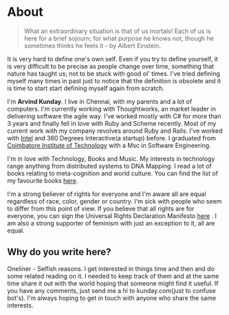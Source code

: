 About
=====
>What an extraordinary situation is that of us mortals! Each of us is here for a brief sojourn; for what purpose he knows not, though he sometimes thinks he feels it - by Albert Einstein.

 It is very hard to define one's own self. Even if you try to define yourself, it is very difficult to be precise as people change over time, something that nature has taught us; not to be stuck with good ol' times. I've tried defining myself many times in past just to notice that the definition is obsolete and it is time to start start defining myself again from scratch.

I'm **Arvind Kunday**. I live in Chennai, with my parents and a lot of computers. I'm currently working with Thoughtworks, an market leader in delivering software the agile way. I've worked mostly with C# for more than 3 years and finally fell in love with Ruby and Scheme recently. Most of my current work with my company revolves around Ruby and Rails. I've worked with [Intel](http://intel.com "Intel") and 360 Degrees Interactive(a startup) before. I graduated from [Coimbatore Institute of Technology]("http://citindia.com" "CIT") with a Msc in Software Engineering. 

I'm in love with Technology, Books and Music. My interests in technology range anything from distributed systems to DNA Mapping. I read a lot of books relating to meta-cognition and world culture. You can find the list of my favourite books [here](http://www.shelfari.com/arvindkunday/shelf "My Shelf at Shelfari"). 

I'm a strong believer of rights for everyone and I'm aware all are equal regardless of race, color, gender or country. I'm sick with people who seem to differ from this point of view. If you believe that all rights are for everyone, you can sign the Universal Rights Declaration Manifesto [here](http://www.everyhumanhasrights.org/do-you-believe-every-human-has-rights "Human Rights Maninfesto") . I am also a strong supporter of feminism with just an exception to it, all are equal.

Why do you write here?
-----------------------
Oneliner - Selfish reasons. I get interested in things time and then and do some related reading on it. I needed to keep track of them and at the same time share it out with the world hoping that someone might find it useful. If you have any comments, just send me a hi to kunday.com(just to confuse bot's). I'm always hoping to get in touch with anyone who share the same interests.